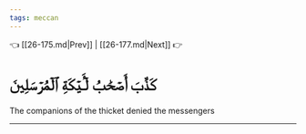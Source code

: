 ```yaml
---
tags: meccan
---
```


👈 [[26-175.md|Prev]] | [[26-177.md|Next]] 👉

# كَذَّبَ أَصۡحَٰبُ لۡـَٔيۡكَةِ ٱلۡمُرۡسَلِينَ

The companions of the thicket denied the messengers

---

